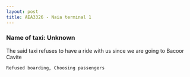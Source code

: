 ```yaml
---
layout: post
title: AEA3326 - Naia terminal 1
---
```


### Name of taxi: Unknown

The said taxi refuses to have a ride with us since we are going to Bacoor Cavite

```Refused boarding, Choosing passengers```
